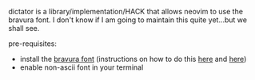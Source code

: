 dictator is a library/implementation/HACK that allows neovim to use the bravura font. I don't know if I am going to maintain this quite yet...but we shall see.

pre-requisites:
* install the [bravura font](https://github.com/steinbergmedia/bravura) 
  (instructions on how to do this [here](https://forum.sagittal.org/viewtopic.php?t=429) and [here](https://github.com/steinbergmedia/bravura/blob/master/redist/bravura-text.md))
* enable non-ascii font in your terminal



